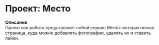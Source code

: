 # Проект: Место

**Описание**  
Проектная работа представляет собой сервис Mesto: интерактивная страница, куда можно добавлять фотографии, удалять их и ставить лайки.
